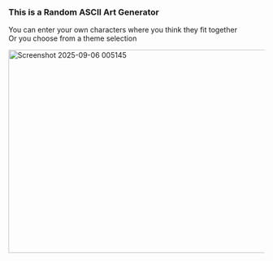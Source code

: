 ### This is a Random ASCII Art Generator<br>
You can enter your own characters where you think they fit together<br>
Or you choose from a theme selection<br>

<img width="934" height="400" alt="Screenshot 2025-09-06 005145" src="https://github.com/user-attachments/assets/8432e42f-90fb-4837-8178-a65b9086c408" />

